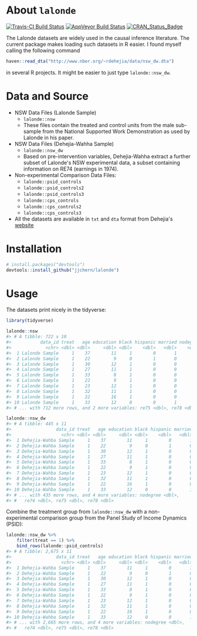 
<!-- README.md is generated from README.Rmd. Please edit that file -->
About `lalonde`
===============

[![Travis-CI Build Status](https://travis-ci.org/jjchern/lalonde.svg?branch=master)](https://travis-ci.org/jjchern/lalonde) [![AppVeyor Build Status](https://ci.appveyor.com/api/projects/status/github/jjchern/lalonde?branch=master&svg=true)](https://ci.appveyor.com/project/jjchern/lalonde) [![CRAN\_Status\_Badge](http://www.r-pkg.org/badges/version/lalonde)](https://cran.r-project.org/package=lalonde)

The Lalonde datasets are widely used in the causal inference literature. The current package makes loading such datasets in R easier. I found myself calling the following command

``` r
haven::read_dta("http://www.nber.org/~rdehejia/data/nsw_dw.dta")
```

in several R projects. It might be easier to just type `lalonde::nsw_dw`.

Data and Source
===============

-   NSW Data Files (Lalonde Sample)
    -   `lalonde::nsw`
    -   These files contain the treated and control units from the male sub-sample from the National Supported Work Demonstration as used by Lalonde in his paper.
-   NSW Data Files (Dehejia-Wahha Sample)
    -   `lalonde::nsw_dw`
    -   Based on pre-intervention variables, Dehejia-Wahha extract a further subset of Lalonde's NSW experimental data, a subset containing information on RE74 (earnings in 1974).
-   Non-experimental Comparison Data Files:
    -   `lalonde::psid_controls`
    -   `lalonde::psid_controls2`
    -   `lalonde::psid_controls3`
    -   `lalonde::cps_controls`
    -   `lalonde::cps_controls2`
    -   `lalonde::cps_controls3`
-   All the datasets are available in `txt` and `dta` format from Dehejia's [website](http://users.nber.org/~rdehejia/nswdata2.html)

Installation
============

``` r
# install.packages("devtools")
devtools::install_github("jjchern/lalonde")
```

Usage
=====

The datasets print nicely in the tidyverse:

``` r
library(tidyverse)

lalonde::nsw
#> # A tibble: 722 x 10
#>           data_id treat   age education black hispanic married nodegree
#>             <chr> <dbl> <dbl>     <dbl> <dbl>    <dbl>   <dbl>    <dbl>
#>  1 Lalonde Sample     1    37        11     1        0       1        1
#>  2 Lalonde Sample     1    22         9     0        1       0        1
#>  3 Lalonde Sample     1    30        12     1        0       0        0
#>  4 Lalonde Sample     1    27        11     1        0       0        1
#>  5 Lalonde Sample     1    33         8     1        0       0        1
#>  6 Lalonde Sample     1    22         9     1        0       0        1
#>  7 Lalonde Sample     1    23        12     1        0       0        0
#>  8 Lalonde Sample     1    32        11     1        0       0        1
#>  9 Lalonde Sample     1    22        16     1        0       0        0
#> 10 Lalonde Sample     1    33        12     0        0       1        0
#> # ... with 712 more rows, and 2 more variables: re75 <dbl>, re78 <dbl>

lalonde::nsw_dw
#> # A tibble: 445 x 11
#>                 data_id treat   age education black hispanic married
#>                   <chr> <dbl> <dbl>     <dbl> <dbl>    <dbl>   <dbl>
#>  1 Dehejia-Wahba Sample     1    37        11     1        0       1
#>  2 Dehejia-Wahba Sample     1    22         9     0        1       0
#>  3 Dehejia-Wahba Sample     1    30        12     1        0       0
#>  4 Dehejia-Wahba Sample     1    27        11     1        0       0
#>  5 Dehejia-Wahba Sample     1    33         8     1        0       0
#>  6 Dehejia-Wahba Sample     1    22         9     1        0       0
#>  7 Dehejia-Wahba Sample     1    23        12     1        0       0
#>  8 Dehejia-Wahba Sample     1    32        11     1        0       0
#>  9 Dehejia-Wahba Sample     1    22        16     1        0       0
#> 10 Dehejia-Wahba Sample     1    33        12     0        0       1
#> # ... with 435 more rows, and 4 more variables: nodegree <dbl>,
#> #   re74 <dbl>, re75 <dbl>, re78 <dbl>
```

Combine the treatment group from `lalonde::nsw_dw` with a non-experimental comparison group from the Panel Study of Income Dynamics (PSID):

``` r
lalonde::nsw_dw %>% 
    filter(treat == 1) %>% 
    bind_rows(lalonde::psid_controls)
#> # A tibble: 2,675 x 11
#>                 data_id treat   age education black hispanic married
#>                   <chr> <dbl> <dbl>     <dbl> <dbl>    <dbl>   <dbl>
#>  1 Dehejia-Wahba Sample     1    37        11     1        0       1
#>  2 Dehejia-Wahba Sample     1    22         9     0        1       0
#>  3 Dehejia-Wahba Sample     1    30        12     1        0       0
#>  4 Dehejia-Wahba Sample     1    27        11     1        0       0
#>  5 Dehejia-Wahba Sample     1    33         8     1        0       0
#>  6 Dehejia-Wahba Sample     1    22         9     1        0       0
#>  7 Dehejia-Wahba Sample     1    23        12     1        0       0
#>  8 Dehejia-Wahba Sample     1    32        11     1        0       0
#>  9 Dehejia-Wahba Sample     1    22        16     1        0       0
#> 10 Dehejia-Wahba Sample     1    33        12     0        0       1
#> # ... with 2,665 more rows, and 4 more variables: nodegree <dbl>,
#> #   re74 <dbl>, re75 <dbl>, re78 <dbl>
```
